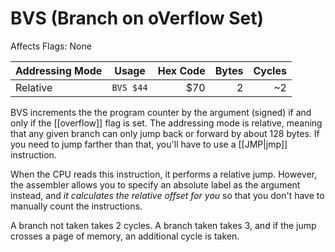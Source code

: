 BVS (Branch on oVerflow Set)
============================
Affects Flags: None

| Addressing Mode  | Usage           | Hex Code | Bytes |Cycles  |
|------------------|-----------------|---------:|------:|-------:|
| Relative         |```BVS $44```    | $70      | 2     |~2      |

BVS increments the the program counter by the argument (signed) if and only
if the [[overflow]] flag is set. The addressing mode is relative, meaning that
any given branch can only jump back or forward by about 128 bytes. If you need
to jump farther than that, you'll have to use a [[JMP|jmp]] instruction.

When the CPU reads this instruction, it performs a relative jump. However, the
assembler allows you to specify an absolute label as the argument instead, and
*it calculates the relative offset for you* so that you don't have to manually
count the instructions.

A branch not taken takes 2 cycles. A branch taken takes 3, and if the jump
crosses a page of memory, an additional cycle is taken.

